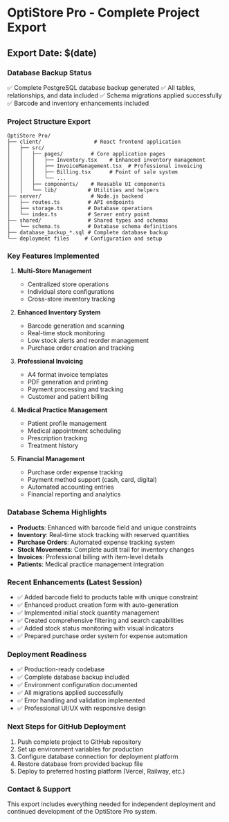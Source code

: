 # OptiStore Pro - Complete Project Export

## Export Date: $(date)

### Database Backup Status
✅ Complete PostgreSQL database backup generated
✅ All tables, relationships, and data included
✅ Schema migrations applied successfully
✅ Barcode and inventory enhancements included

### Project Structure Export
```
OptiStore Pro/
├── client/                 # React frontend application
│   ├── src/
│   │   ├── pages/         # Core application pages
│   │   │   ├── Inventory.tsx    # Enhanced inventory management
│   │   │   ├── InvoiceManagement.tsx  # Professional invoicing
│   │   │   ├── Billing.tsx      # Point of sale system
│   │   │   └── ...
│   │   ├── components/    # Reusable UI components
│   │   └── lib/          # Utilities and helpers
├── server/                # Node.js backend
│   ├── routes.ts         # API endpoints
│   ├── storage.ts        # Database operations
│   └── index.ts          # Server entry point
├── shared/               # Shared types and schemas
│   └── schema.ts         # Database schema definitions
├── database_backup_*.sql # Complete database backup
└── deployment files     # Configuration and setup
```

### Key Features Implemented
1. **Multi-Store Management**
   - Centralized store operations
   - Individual store configurations
   - Cross-store inventory tracking

2. **Enhanced Inventory System**
   - Barcode generation and scanning
   - Real-time stock monitoring
   - Low stock alerts and reorder management
   - Purchase order creation and tracking

3. **Professional Invoicing**
   - A4 format invoice templates
   - PDF generation and printing
   - Payment processing and tracking
   - Customer and patient billing

4. **Medical Practice Management**
   - Patient profile management
   - Medical appointment scheduling
   - Prescription tracking
   - Treatment history

5. **Financial Management**
   - Purchase order expense tracking
   - Payment method support (cash, card, digital)
   - Automated accounting entries
   - Financial reporting and analytics

### Database Schema Highlights
- **Products**: Enhanced with barcode field and unique constraints
- **Inventory**: Real-time stock tracking with reserved quantities
- **Purchase Orders**: Automated expense tracking system
- **Stock Movements**: Complete audit trail for inventory changes
- **Invoices**: Professional billing with item-level details
- **Patients**: Medical practice management integration

### Recent Enhancements (Latest Session)
- ✅ Added barcode field to products table with unique constraint
- ✅ Enhanced product creation form with auto-generation
- ✅ Implemented initial stock quantity management
- ✅ Created comprehensive filtering and search capabilities
- ✅ Added stock status monitoring with visual indicators
- ✅ Prepared purchase order system for expense automation

### Deployment Readiness
- ✅ Production-ready codebase
- ✅ Complete database backup included
- ✅ Environment configuration documented
- ✅ All migrations applied successfully
- ✅ Error handling and validation implemented
- ✅ Professional UI/UX with responsive design

### Next Steps for GitHub Deployment
1. Push complete project to GitHub repository
2. Set up environment variables for production
3. Configure database connection for deployment platform
4. Restore database from provided backup file
5. Deploy to preferred hosting platform (Vercel, Railway, etc.)

### Contact & Support
This export includes everything needed for independent deployment and continued development of the OptiStore Pro system.